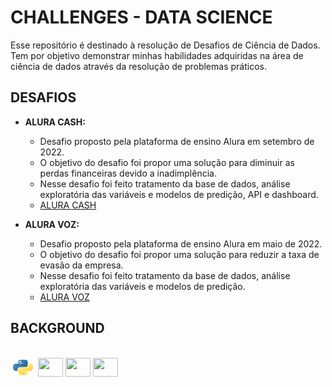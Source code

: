 # CHALLENGES - DATA SCIENCE

Esse repositório é destinado à resolução de Desafios de Ciência de Dados. Tem por objetivo demonstrar minhas habilidades adquiridas na área de ciência de dados através da resolução de problemas práticos.

## DESAFIOS

  - <b>ALURA CASH:</b>
  
      - Desafio proposto pela plataforma de ensino Alura em setembro de 2022.
      - O objetivo do desafio foi propor uma solução para diminuir as perdas financeiras devido a inadimplência.
      - Nesse desafio foi feito tratamento da base de dados, análise exploratória das variáveis e modelos de predição, API e dashboard.
      - [ALURA CASH](https://github.com/JOSECOTA/CHALLENGES-DATA-SCIENCE/tree/main/CHALLENGE%20-%20ALURA%20CASH)
  
  - <b> ALURA VOZ: </b>
  
      - Desafio proposto pela plataforma de ensino Alura em maio de 2022.
      - O objetivo do desafio foi propor uma solução para reduzir a taxa de evasão da empresa.
      - Nesse desafio foi feito tratamento da base de dados, análise exploratória das variáveis e modelos de predição.
      - [ALURA VOZ](https://github.com/JOSECOTA/CHALLENGES-DATA-SCIENCE/tree/main/CHALLENGE%20-%20ALURA%20VOZ)
  
  
  
  
      
  ## BACKGROUND
  
  <div style="display: inline_block"><br>
    <img height="30" width="40" src="https://raw.githubusercontent.com/devicons/devicon/master/icons/python/python-original.svg">
    <img height="30" width="40" src="https://cdn.jsdelivr.net/gh/devicons/devicon/icons/jupyter/jupyter-original.svg">
    <img height="30" width="40" src="https://cdn.jsdelivr.net/gh/devicons/devicon/icons/mysql/mysql-original.svg">
    <img height="30" width="40" src="https://raw.githubusercontent.com/microsoft/PowerBI-Icons/main/SVG/Power-BI.svg">
    
    
  </div>
